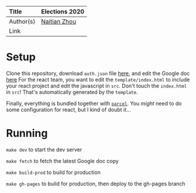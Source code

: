 | Title     | Elections 2020                             |
| :-------- | :----------------------------------------- |
| Author(s) | [Naitian Zhou](mailto:naitian@umich.edu)   |
| Link      |                                            |

# Setup

Clone this repository, download `auth.json` file
[here](https://drive.google.com/drive/u/0/folders/1RTFhJ6MHC7nGNg3CtxiAAhgwd3-GBQwo),
and edit the Google doc [here](https://docs.google.com/document/d/1XmFZiYvibdgY58KFkqdgNV55iVbRF3jfKW6Yo0kKyPU/edit)
For the react team, you want to edit the `template/index.html` to include your
react project and edit the javascript in `src`. Don't touch the `index.html` in
`src`! That's automatically generated by the `template`.

Finally, everything is bundled together with [`parcel`](https://parceljs.org/).
You _might_ need to do some configuration for react, but I kind of doubt it...

# Running

`make dev` to start the dev server

`make fetch` to fetch the latest Google doc copy

`make build-prod` to build for production

`make gh-pages` to build for production, then deploy to the gh-pages branch
